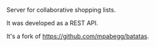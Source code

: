 Server for collaborative shopping lists.

It was developed as a REST API.

It's a fork of https://github.com/mpabegg/batatas.
